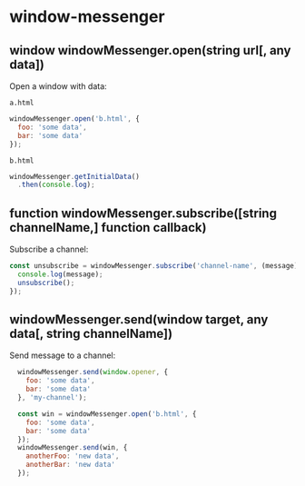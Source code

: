# window-messenger

## window windowMessenger.open(string url[, any data])

Open a window with data:

`a.html`
```javascript
windowMessenger.open('b.html', {
  foo: 'some data',
  bar: 'some data'
});
```

`b.html`
```javascript
windowMessenger.getInitialData()
  .then(console.log);
```

## function windowMessenger.subscribe([string channelName,] function callback)

Subscribe a channel:

```javascript
const unsubscribe = windowMessenger.subscribe('channel-name', (message) => {
  console.log(message);
  unsubscribe();
});
```

## windowMessenger.send(window target, any data[, string channelName])

Send message to a channel:
```javascript
  windowMessenger.send(window.opener, {
    foo: 'some data',
    bar: 'some data'
  }, 'my-channel');

  const win = windowMessenger.open('b.html', {
    foo: 'some data',
    bar: 'some data'
  });
  windowMessenger.send(win, {
    anotherFoo: 'new data',
    anotherBar: 'new data'
  });
```
